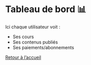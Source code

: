 # Tableau de bord 📊

Ici chaque utilisateur voit :
- Ses cours
- Ses contenus publiés
- Ses paiements/abonnements

[Retour à l’accueil](PageAccueil.md)